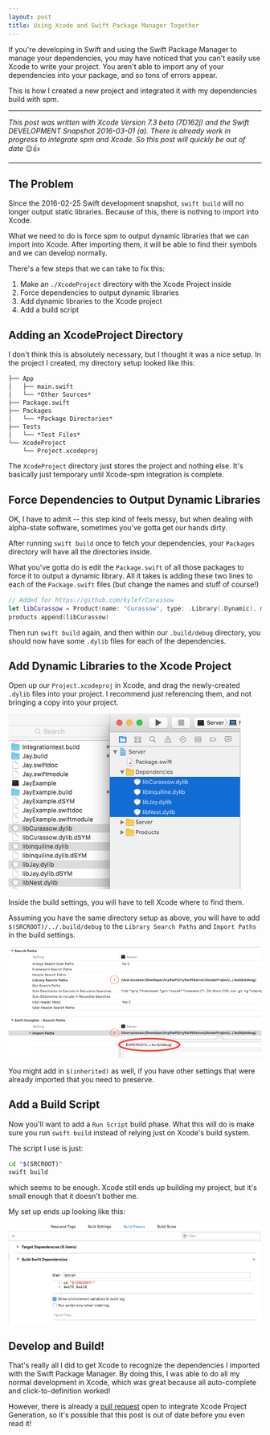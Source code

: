 ```yaml
---
layout: post
title: Using Xcode and Swift Package Manager Together
---
```


If you're developing in Swift and using the Swift Package Manager to manage your dependencies, you may have noticed that you can't easily use Xcode to write your project. You aren't able to import any of your dependencies into your package, and so tons of errors appear.

This is how I created a new project and integrated it with my dependencies build with spm.

<!--excerpt-->

---

*This post was written with Xcode Version 7.3 beta (7D162j) and the Swift DEVELOPMENT Snapshot 2016-03-01 (a). There is already work in progress to integrate spm and Xcode. So this post will quickly be out of date* 😉👍

---

## The Problem

Since the 2016-02-25 Swift development snapshot, `swift build` will no longer output static libraries. Because of this, there is nothing to import into Xcode.

What we need to do is force spm to output dynamic libraries that we can import into Xcode. After importing them, it will be able to find their symbols and we can develop normally.

There's a few steps that we can take to fix this:

1. Make an `./XcodeProject` directory with the Xcode Project inside
1. Force dependencies to output dynamic libraries
1. Add dynamic libraries to the Xcode project
1. Add a build script

## Adding an XcodeProject Directory

I don't think this is absolutely necessary, but I thought it was a nice setup. In the project I created, my directory setup looked like this: 

~~~
├── App
│   ├── main.swift
│   └── *Other Sources*
├── Package.swift
├── Packages
│   └── *Package Directories*
├── Tests
│   └── *Test Files*
└── XcodeProject
    └── Project.xcodeproj
~~~

The `XcodeProject` directory just stores the project and nothing else. It's basically just temporary until Xcode-spm integration is complete. 

## Force Dependencies to Output Dynamic Libraries

OK, I have to admit -- this step kind of feels messy, but when dealing with alpha-state software, sometimes you've gotta get our hands dirty.

After running `swift build` once to fetch your dependencies, your `Packages` directory will have all the directories inside.

What you've gotta do is edit the `Package.swift` of all those packages to force it to output a dynamic library. All it takes is adding these two lines to each of the `Package.swift` files (but change the names and stuff of course!)

~~~ swift
// Added for https://github.com/kylef/Curassow
let libCurassow = Product(name: "Curassow", type: .Library(.Dynamic), modules: "Curassow")
products.append(libCurassow)
~~~

Then run `swift build` again, and then within our `.build/debug` directory, you should now have some `.dylib` files for each of the dependencies.

## Add Dynamic Libraries to the Xcode Project

Open up our `Project.xcodeproj` in Xcode, and drag the newly-created `.dylib` files into your project. I recommend just referencing them, and not bringing a copy into your project.

![Import Libraries](/public/images/20160307/import-libraries.png)

Inside the build settings, you will have to tell Xcode where to find them.

Assuming you have the same directory setup as above, you will have to add `$(SRCROOT)/../.build/debug` to the `Library Search Paths` and `Import Paths` in the build settings.

![Build Settings](/public/images/20160307/search-paths.png)

You might add in `$(inherited)` as well, if you have other settings that were already imported that you need to preserve.

## Add a Build Script

Now you'll want to add a `Run Script` build phase. What this will do is make sure you run `swift build` instead of relying just on Xcode's build system.

The script I use is just:

~~~ bash
cd "$(SRCROOT)"
swift build
~~~

which seems to be enough. Xcode still ends up building my project, but it's small enough that it doesn't bother me.

My set up ends up looking like this:

![Build Phases](/public/images/20160307/build-phases.png)

## Develop and Build!

That's really all I did to get Xcode to recognize the dependencies I imported with the Swift Package Manager. By doing this, I was able to do all my normal development in Xcode, which was great because all auto-complete and click-to-definition worked!

However, there is already a [pull request](https://github.com/apple/swift-package-manager/pull/174) open to integrate Xcode Project Generation, so it's possible that this post is out of date before you even read it!
